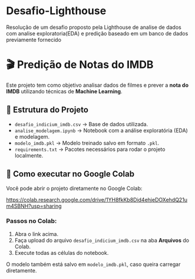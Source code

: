# Desafio-Lighthouse
Resolução de um desafio proposto pela Lighthouse de analise de dados com analise exploratoria(EDA) e predição baseado em um banco de dados previamente fornecido
# 🎬 Predição de Notas do IMDB

Este projeto tem como objetivo analisar dados de filmes e prever a **nota do IMDB** utilizando técnicas de **Machine Learning**.

## 📌 Estrutura do Projeto
- `desafio_indicium_imdb.csv` → Base de dados utilizada.  
- `analise_modelagem.ipynb` → Notebook com a análise exploratória (EDA) e modelagem.  
- `modelo_imdb.pkl` → Modelo treinado salvo em formato `.pkl`.  
- `requirements.txt` → Pacotes necessários para rodar o projeto localmente.  

## 🚀 Como executar no Google Colab
Você pode abrir o projeto diretamente no Google Colab:  

https://colab.research.google.com/drive/1YH8fkKb8Did4ehjeDOXehdQ21um4SBNH?usp=sharing

### Passos no Colab:
1. Abra o link acima.  
2. Faça upload do arquivo `desafio_indicium_imdb.csv` na aba **Arquivos** do Colab.  
3. Execute todas as células do notebook.

O modelo também está salvo em `modelo_imdb.pkl`, caso queira carregar diretamente.  
